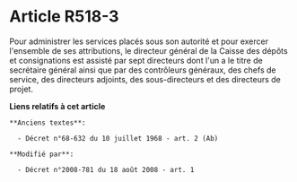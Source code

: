 # Article R518-3

Pour administrer les services placés sous son autorité et pour exercer l'ensemble de ses attributions, le directeur général
de la Caisse des dépôts et consignations est assisté par sept directeurs dont l'un a le titre de secrétaire général ainsi que
par des contrôleurs généraux, des chefs de service, des directeurs adjoints, des sous-directeurs et des directeurs de projet.

**Liens relatifs à cet article**

	**Anciens textes**:

	  - Décret n°68-632 du 10 juillet 1968 - art. 2 (Ab)

	**Modifié par**:

	  - Décret n°2008-781 du 18 août 2008 - art. 1
